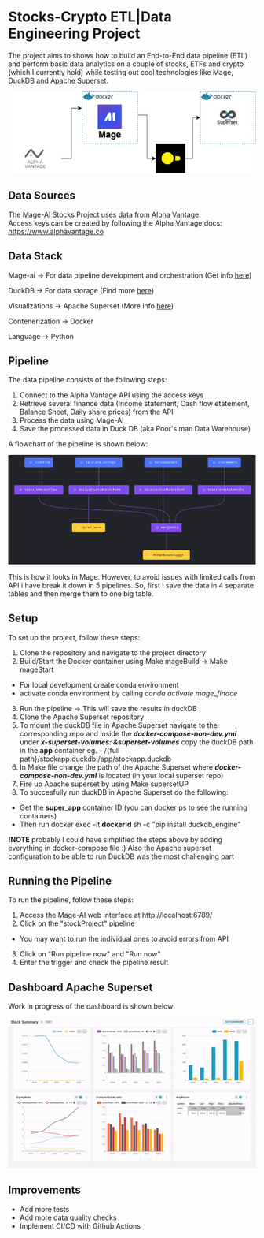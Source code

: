 # Stocks-Crypto ETL|Data Engineering Project

The project aims to shows how to build an End-to-End data pipeline (ETL) and perform basic data analytics on a couple of stocks, ETFs and crypto (which I currently hold) while testing out cool technologies like Mage, DuckDB and Apache Superset.

![Data Workflow](images/mageFinance.jpg)

## Data Sources
The Mage-AI Stocks Project uses data from Alpha Vantage. \
Access keys can be created by following the Alpha Vantage docs: https://www.alphavantage.co

## Data Stack

Mage-ai -> For data pipeline development and orchestration (Get info [here](https://www.mage.ai))

DuckDB -> For data storage (Find more [here](https://duckdb.org))

Visualizations -> Apache Superset (More info [here](https://superset.apache.org))

Contenerization -> Docker

Language -> Python

## Pipeline
The data pipeline consists of the following steps:

1.  Connect to the Alpha Vantage API using the access keys
2.  Retrieve several finance data (Income statement, Cash flow etatement, Balance Sheet, Daily share prices) from the API
3.  Process the data using Mage-AI
4.  Save the processed data in Duck DB (aka Poor's man Data Warehouse)

A flowchart of the pipeline is shown below:

![Data Workflow](images/pipeline.png)

This is how it looks in Mage.
However, to avoid issues with limited calls from API i have break it down in 5 pipelines.
So, first I save the data in 4 separate tables and then merge them to one big table.

## Setup
To set up the project, follow these steps:

1.  Clone the repository and navigate to the project directory
2.  Build/Start the Docker container using Make mageBuild -> Make mageStart
-   For local development create conda environment
-   activate conda environment by calling *conda activate mage_finace*
3.  Run the pipeline -> This will save the results in duckDB
4.  Clone the Apache Superset repository
5.  To mount the duckDB file in Apache Superset navigate to the corresponding repo
and inside the ***docker-compose-non-dev.yml*** under ***x-superset-volumes: &superset-volumes*** copy the duckDB path in the **app** container
eg. - /{full path}/stockapp.duckdb:/app/stockapp.duckdb
6.  In Make file change the path of the Apache Superset where ***docker-compose-non-dev.yml*** is located (in your local superset repo)
7.  Fire up Apache superset by using Make supersetUP
8.  To succesfully run duckDB in Apache Superset do the following:
- Get the **super_app** container ID (you can docker ps to see the running containers)
- Then run docker exec -it **dockerId** sh -c "pip install duckdb_engine"

**!NOTE** probably I could have simplified the steps above by adding everything in docker-compose file :)
Also the Apache superset configuration to be able to run DuckDB was the most challenging part

## Running the Pipeline
To run the pipeline, follow these steps:

1.  Access the Mage-AI web interface at http://localhost:6789/
2.  Click on the "stockProject" pipeline
- You may want to run the individual ones to avoid errors from API
3.  Click on "Run pipeline now" and "Run now"
4.  Enter the trigger and check the pipeline result

## Dashboard Apache Superset

Work in progress of the dashboard is shown below

![](images/ezgif.com-video-to-gif-2.gif)

## Improvements

- Add more tests
- Add more data quality checks
- Implement CI/CD with Github Actions
